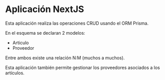 # Aplicación NextJS

Esta aplicación realiza las operaciones CRUD usando el ORM Prisma.

En el esquema se declaran 2 modelos:

- Articulo
- Proveedor

Entre ambos existe una relación N:M (muchos a muchos).

Esta aplicación también permite gestionar los proveedores asociados a los artículos.


